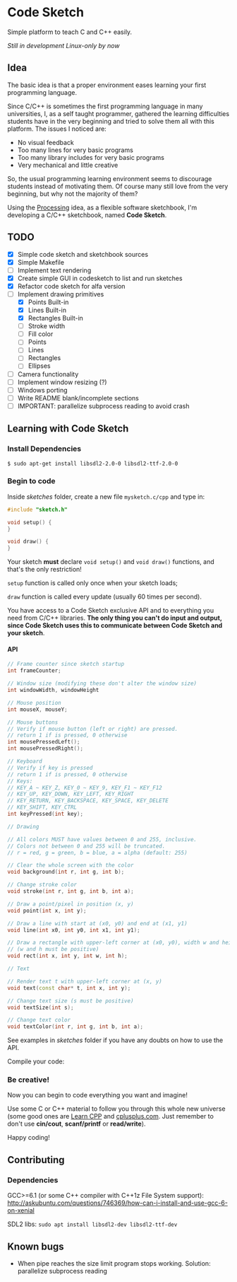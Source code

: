 # Code Sketch

Simple platform to teach C and C++ easily.

*Still in development*
*Linux-only by now*

## Idea

The basic idea is that a proper environment eases learning your first
programming language.

Since C/C++ is sometimes the first programming language in many universities, I,
as a self taught programmer, gathered the learning difficulties students have in
the very beginning and tried to solve them all with this platform. The issues I
noticed are:

- No visual feedback
- Too many lines for very basic programs
- Too many library includes for very basic programs
- Very mechanical and little creative

So, the usual programming learning environment seems to discourage students
instead of motivating them. Of course many still love from the very beginning,
but why not the majority of them?

Using the [Processing](https://processing.org) idea, as a flexible software
sketchbook, I'm developing a C/C++ sketchbook, named **Code Sketch**.

## TODO

- [x] Simple code sketch and sketchbook sources
- [x] Simple Makefile
- [ ] Implement text rendering
- [x] Create simple GUI in codesketch to list and run sketches
- [x] Refactor code sketch for alfa version
- [ ] Implement drawing primitives
  - [x] Points Built-in
  - [x] Lines Built-in
  - [x] Rectangles Built-in
  - [ ] Stroke width
  - [ ] Fill color
  - [ ] Points
  - [ ] Lines
  - [ ] Rectangles
  - [ ] Ellipses
- [ ] Camera functionality
- [ ] Implement window resizing (?)
- [ ] Windows porting
- [ ] Write README blank/incomplete sections
- [ ] IMPORTANT: parallelize subprocess reading to avoid crash

## Learning with Code Sketch

### Install Dependencies

`$ sudo apt-get install libsdl2-2.0-0 libsdl2-ttf-2.0-0`

### Begin to code

Inside *sketches* folder, create a new file `mysketch.c/cpp` and type in:

```cpp
#include "sketch.h"

void setup() {
}

void draw() {
}
```
Your sketch **must** declare `void setup()` and `void draw()` functions, and
that's the only restriction!

`setup` function is called only once when your sketch loads;

`draw` function is called every update (usually 60 times per second).

You have access to a Code Sketch exclusive API and to everything you need from
C/C++ libraries. **The only thing you can't do input and output, since Code
Sketch uses this to communicate between Code Sketch and your sketch**.

#### API

```cpp
// Frame counter since sketch startup
int frameCounter;

// Window size (modifying these don't alter the window size)
int windowWidth, windowHeight

// Mouse position
int mouseX, mouseY;

// Mouse buttons
// Verify if mouse button (left or right) are pressed.
// return 1 if is pressed, 0 otherwise
int mousePressedLeft();
int mousePressedRight();

// Keyboard
// Verify if key is pressed
// return 1 if is pressed, 0 otherwise
// Keys:
// KEY_A ~ KEY_Z, KEY_0 ~ KEY_9, KEY_F1 ~ KEY_F12
// KEY_UP, KEY_DOWN, KEY_LEFT, KEY_RIGHT
// KEY_RETURN, KEY_BACKSPACE, KEY_SPACE, KEY_DELETE
// KEY_SHIFT, KEY_CTRL
int keyPressed(int key);

// Drawing

// All colors MUST have values between 0 and 255, inclusive.
// Colors not between 0 and 255 will be truncated.
// r = red, g = green, b = blue, a = alpha (default: 255)

// Clear the whole screen with the color
void background(int r, int g, int b);

// Change stroke color
void stroke(int r, int g, int b, int a);

// Draw a point/pixel in position (x, y)
void point(int x, int y);

// Draw a line with start at (x0, y0) and end at (x1, y1)
void line(int x0, int y0, int x1, int y1);

// Draw a rectangle with upper-left corner at (x0, y0), width w and height h
// (w and h must be positive)
void rect(int x, int y, int w, int h);

// Text

// Render text t with upper-left corner at (x, y)
void text(const char* t, int x, int y);

// Change text size (s must be positive)
void textSize(int s);

// Change text color
void textColor(int r, int g, int b, int a);
```

See examples in *sketches* folder if you have any doubts on how to use the API.

Compile your code:

### Be creative!

Now you can begin to code everything you want and imagine!

Use some C or C++ material to follow you through this whole new universe (some
good ones are [Learn CPP](http://www.learncpp.com/) and [cplusplus.com](http://www.cplusplus.com/doc/tutorial/). Just remember to don't use **cin/cout**, **scanf/printf** or **read/write**).

Happy coding!

## Contributing

### Dependencies

GCC>=6.1 (or some C++ compiler with C++1z File System support): http://askubuntu.com/questions/746369/how-can-i-install-and-use-gcc-6-on-xenial

SDL2 libs: `sudo apt install libsdl2-dev libsdl2-ttf-dev`

## Known bugs

- When pipe reaches the size limit program stops working. Solution: parallelize
    subprocess reading
